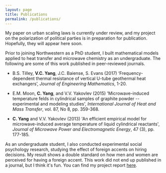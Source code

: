 ```yaml
---
layout: page
title: Publications
permalink: /publications/
---
```


My paper on urban scaling laws is currently under review, and my project on the polarization of political parties is in preparation for publication. Hopefully, they will appear here soon. 

Prior to joining Northwestern as a PhD student, I built mathematical models applied to heat transfer and microwave chemistry as an undergraduate. The following are some of this work published in peer-reviewed journals. 

* B.S. Tilley, **V.C. Yang**, J.C. Baiense, S. Evans (2017) ‘Frequency-dependent thermal resistance of vertical U-tube geothermal heat exchangers’, _Journal of Engineering Mathematics_, 1-20.

* E.M. Moon, **C. Yang**, and V.V. Yakovlev (2015) 'Microwave-induced temperature felds in cylindrical samples of graphite powder -- experimental and modeling studies', _International Journal of Heat and Mass Transfer_, vol. 87, No 8, pp. 359-368.

* **C. Yang** and V.V. Yakovlev (2013) 'An efficient empirical model for microwave-induced average temperature of liquid cylindrical reactants', _Journal of Microwave Power and Electromagnetic Energy_, 47 (3), pp. 177-185.


As an undergraduate student, I also conducted experimental social psychology research, studying the effect of foreign accents on hiring decisions. My result shows a double standard on how men and women are perceived for having a foreign accent. This work did not end up published in a journal, but I think it's fun. You can find my project report [here](https://web.wpi.edu/Pubs/E-project/Available/E-project-043012-143024/unrestricted/Accent_Study_Final_Report.pdf).
